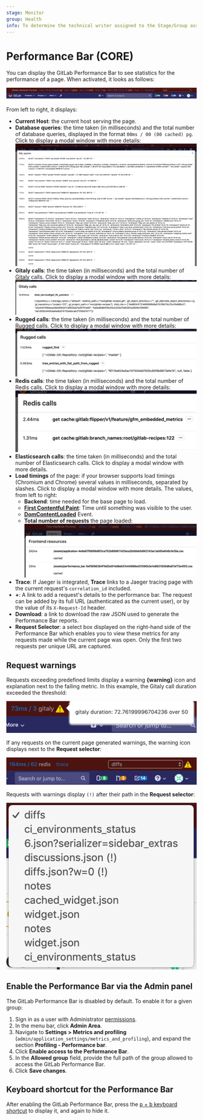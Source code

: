 ```yaml
---
stage: Monitor
group: Health
info: To determine the technical writer assigned to the Stage/Group associated with this page, see https://about.gitlab.com/handbook/engineering/ux/technical-writing/#assignments
---
```


# Performance Bar **(CORE)**

You can display the GitLab Performance Bar to see statistics for the performance
of a page. When activated, it looks as follows:

![Performance Bar](img/performance_bar.png)

From left to right, it displays:

- **Current Host**: the current host serving the page.
- **Database queries**: the time taken (in milliseconds) and the total number
  of database queries, displayed in the format `00ms / 00 (00 cached) pg`. Click to display
  a modal window with more details:
  ![SQL profiling using the Performance Bar](img/performance_bar_sql_queries.png)
- **Gitaly calls**: the time taken (in milliseconds) and the total number of
  [Gitaly](../../gitaly/index.md) calls. Click to display a modal window with more
  details:
  ![Gitaly profiling using the Performance Bar](img/performance_bar_gitaly_calls.png)
- **Rugged calls**: the time taken (in milliseconds) and the total number of
  [Rugged](../../nfs.md#improving-nfs-performance-with-gitlab) calls.
  Click to display a modal window with more details:
  ![Rugged profiling using the Performance Bar](img/performance_bar_rugged_calls.png)
- **Redis calls**: the time taken (in milliseconds) and the total number of
  Redis calls. Click to display a modal window with more details:
  ![Redis profiling using the Performance Bar](img/performance_bar_redis_calls.png)
- **Elasticsearch calls**: the time taken (in milliseconds) and the total number of
  Elasticsearch calls. Click to display a modal window with more details.
- **Load timings** of the page: if your browser supports load timings (Chromium
  and Chrome) several values in milliseconds, separated by slashes.
  Click to display a modal window with more details. The values, from left to right:
  - **Backend**: time needed for the base page to load.
  - [**First Contentful Paint**](https://web.dev/first-contentful-paint/):
    Time until something was visible to the user.
  - [**DomContentLoaded**](https://developers.google.com/web/fundamentals/performance/critical-rendering-path/measure-crp) Event.
  - **Total number of requests** the page loaded:
    ![Frontend requests using the Performance Bar](img/performance_bar_frontend.png)
- **Trace**: If Jaeger is integrated, **Trace** links to a Jaeger tracing page
  with the current request's `correlation_id` included.
- **+**: A link to add a request's details to the performance bar. The request
  can be added by its full URL (authenticated as the current user), or by the value of
  its `X-Request-Id` header.
- **Download**: a link to download the raw JSON used to generate the Performance Bar reports.
- **Request Selector**: a select box displayed on the right-hand side of the
  Performance Bar which enables you to view these metrics for any requests made while
  the current page was open. Only the first two requests per unique URL are captured.

## Request warnings

Requests exceeding predefined limits display a warning **{warning}** icon and
explanation next to the failing metric. In this example, the Gitaly call duration
exceeded the threshold:

![Gitaly call duration exceeded threshold](img/performance_bar_gitaly_threshold.png)

If any requests on the current page generated warnings, the warning icon displays
next to the **Request selector**:

![Request selector showing two requests with warnings](img/performance_bar_request_selector_warning.png)

Requests with warnings display `(!)` after their path in the **Request selector**:

![Request selector showing dropdown](img/performance_bar_request_selector_warning_expanded.png)

## Enable the Performance Bar via the Admin panel

The GitLab Performance Bar is disabled by default. To enable it for a given group:

1. Sign in as a user with Administrator [permissions](../../../user/permissions.md).
1. In the menu bar, click **Admin Area**.
1. Navigate to **Settings > Metrics and profiling**
   (`admin/application_settings/metrics_and_profiling`), and expand the section
   **Profiling - Performance bar**.
1. Click **Enable access to the Performance Bar**.
1. In the **Allowed group** field, provide the full path of the group allowed
   to access the GitLab Performance Bar.
1. Click **Save changes**.

## Keyboard shortcut for the Performance Bar

After enabling the GitLab Performance Bar, press the [<kbd>p</kbd> +
<kbd>b</kbd> keyboard shortcut](../../../user/shortcuts.md) to display it, and
again to hide it.
